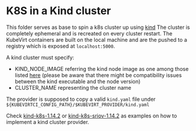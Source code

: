 # K8S in a Kind cluster

This folder serves as base to spin a k8s cluster up using [kind](https://github.com/kubernetes-sigs/kind) The cluster is completely ephemeral and is recreated on every cluster restart. 
The KubeVirt containers are built on the local machine and are the pushed to a registry which is exposed at
`localhost:5000`.

A kind cluster must specify:
* KIND_NODE_IMAGE referring the kind node image as one among those listed [here](https://hub.docker.com/r/kindest/node/tags) (please be aware that there might be compatibility issues between the kind executable and the node version)
* CLUSTER_NAME representing the cluster name 

The provider is supposed to copy a valid `kind.yaml` file under `${KUBEVIRTCI_CONFIG_PATH}/$KUBEVIRT_PROVIDER/kind.yaml`

Check [kind-k8s-1.14.2](../kind-k8s-1.14.2) or [kind-k8s-sriov-1.14.2](kind-k8s-sriov-1.14.2) as examples on how to implement a kind cluster provider.